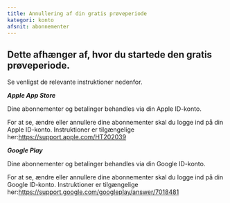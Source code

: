 ```yaml
---
title: Annullering af din gratis prøveperiode
kategori: konto
afsnit: abonnementer
---
```

## Dette afhænger af, hvor du startede den gratis prøveperiode.


Se venligst de relevante instruktioner nedenfor.



***Apple App Store***


Dine abonnementer og betalinger behandles via din Apple ID-konto.


For at se, ændre eller annullere dine abonnementer skal du logge ind på din Apple ID-konto. Instruktioner er tilgængelige her:<https://support.apple.com/HT202039>



***Google Play***


Dine abonnementer og betalinger behandles via din Google ID-konto.


For at se, ændre eller annullere dine abonnementer skal du logge ind på din Google ID-konto. Instruktioner er tilgængelige her:<https://support.google.com/googleplay/answer/7018481>